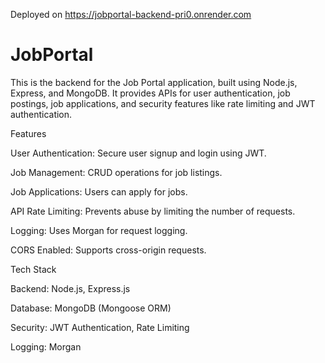 Deployed on  https://jobportal-backend-pri0.onrender.com

# JobPortal

This is the backend for the Job Portal application, built using Node.js, Express, and MongoDB. It provides APIs for user authentication, job postings, job applications, and security features like rate limiting and JWT authentication.

Features

User Authentication: Secure user signup and login using JWT.

Job Management: CRUD operations for job listings.

Job Applications: Users can apply for jobs.

API Rate Limiting: Prevents abuse by limiting the number of requests.

Logging: Uses Morgan for request logging.

CORS Enabled: Supports cross-origin requests.

 Tech Stack

Backend: Node.js, Express.js

Database: MongoDB (Mongoose ORM)

Security: JWT Authentication, Rate Limiting

Logging: Morgan
